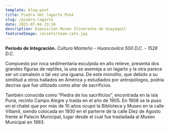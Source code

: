 ```yaml
---
template: blog-post
title: Piedra del lagarto Puná
slug: /piedra-lagarto
date: 2021-07-04 23:10
description: Exposición Museo Itinerante de Guayaquil
featuredImage: /assets/team-cats.jpg
---
```


**Período de Integración.** *Cultura Manteño - Huancavilca 500 D.C. - 1526 D.C.*  

Compuesto por roca sedimentaria esculpida en alto relieve, presenta dos grandes figuras de reptiles, la una se asemeja a un lagarto y la otra parece ser un camaleón o tal vez una iguana. De este monolito, que debido a su similitud a otros hallados en América y estudiados por antropólogos, podría decirse que fue utilizado como altar de sacrificios.

También conocida como “Piedra de los sacrificios”, encontrada en la isla Puná, recinto Campo Alegre y traída en el año de 1905. En 1908 se la puso en el chalet que por más de 10 años ocupó la Biblioteca y Museo en la calle Villamil, siendo colocada en 1930 en el parterre de la calle Diez de Agosto  frente al Palacio Municipal, lugar desde el cual fue trasladada al Museo Municipal en 1993.  
